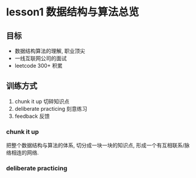 # lesson1 数据结构与算法总览

## 目标

- 数据结构算法的理解, 职业顶尖
- 一线互联网公司的面试
- leetcode 300+ 积累

## 训练方式

1. chunk it up 切碎知识点
2. deliberate practicing 刻意练习
3. feedback 反馈

### chunk it up

把整个数据结构与算法的体系, 切分成一块一块的知识点, 形成一个有互相联系/脉络相连的网络.

### deliberate practicing





